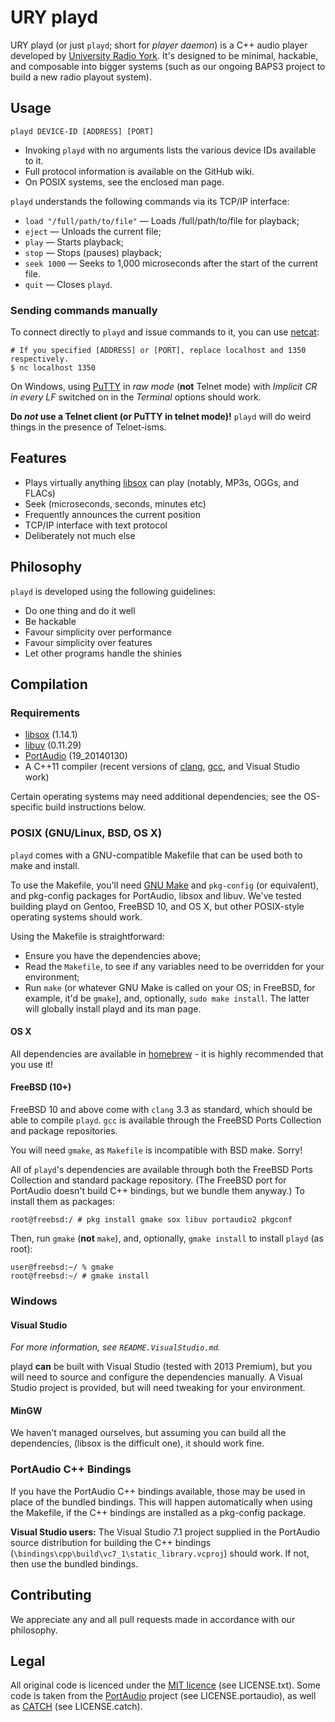 # URY playd

URY playd (or just `playd`; short for _player daemon_) is a C++ audio
player developed by [University Radio York].  It's designed to be
minimal, hackable, and composable into bigger systems (such as our
ongoing BAPS3 project to build a new radio playout system).


## Usage

`playd DEVICE-ID [ADDRESS] [PORT]`

* Invoking `playd` with no arguments lists the various device IDs
  available to it.
* Full protocol information is available on the GitHub wiki.
* On POSIX systems, see the enclosed man page.

`playd` understands the following commands via its TCP/IP interface:

* `load "/full/path/to/file"` — Loads /full/path/to/file for playback;
* `eject` — Unloads the current file;
* `play` — Starts playback;
* `stop` — Stops (pauses) playback;
* `seek 1000` — Seeks to 1,000 microseconds after the start of the current file.
* `quit` — Closes `playd`.

### Sending commands manually

To connect directly to `playd` and issue commands to it, you can use
[netcat]:

    # If you specified [ADDRESS] or [PORT], replace localhost and 1350 respectively.
    $ nc localhost 1350

On Windows, using [PuTTY] in _raw mode_ (__not__ Telnet mode) with
_Implicit CR in every LF_ switched on in the _Terminal_ options should
work.

__Do _not_ use a Telnet client (or PuTTY in telnet mode)!__  `playd` will
do weird things in the presence of Telnet-isms.


## Features

* Plays virtually anything [libsox] can play (notably, MP3s, OGGs, and FLACs)
* Seek (microseconds, seconds, minutes etc)
* Frequently announces the current position
* TCP/IP interface with text protocol
* Deliberately not much else


## Philosophy

`playd` is developed using the following guidelines:

* Do one thing and do it well
* Be hackable
* Favour simplicity over performance
* Favour simplicity over features
* Let other programs handle the shinies


## Compilation

### Requirements

* [libsox] (1.14.1)
* [libuv] (0.11.29)
* [PortAudio] (19_20140130)
* A C++11 compiler (recent versions of [clang], [gcc], and Visual Studio
  work)

Certain operating systems may need additional dependencies; see the OS-specific
build instructions below.

### POSIX (GNU/Linux, BSD, OS X)

`playd` comes with a GNU-compatible Makefile that can be used both to
make and install.

To use the Makefile, you'll need [GNU Make] and `pkg-config` (or equivalent),
and pkg-config packages for PortAudio, libsox and libuv.  We've tested building
playd on Gentoo, FreeBSD 10, and OS X, but other POSIX-style operating systems
should work.

Using the Makefile is straightforward:

* Ensure you have the dependencies above;
* Read the `Makefile`, to see if any variables need to be overridden for your
  environment;
* Run `make` (or whatever GNU Make is called on your OS; in FreeBSD, for
  example, it'd be `gmake`), and, optionally, `sudo make install`.
  The latter will globally install playd and its man page.

#### OS X

All dependencies are available in [homebrew] - it is highly recommended that
you use it!

#### FreeBSD (10+)

FreeBSD 10 and above come with `clang` 3.3 as standard, which should be able to
compile `playd`.  `gcc` is available through the FreeBSD Ports Collection
and package repositories.

You will need `gmake`, as `Makefile` is incompatible with BSD make.  Sorry!

All of `playd`'s dependencies are available through both the FreeBSD Ports
Collection and standard package repository.  (The FreeBSD port for PortAudio
doesn't build C++ bindings, but we bundle them anyway.)  To install them as
packages:

    root@freebsd:/ # pkg install gmake sox libuv portaudio2 pkgconf

Then, run `gmake` (__not__ `make`), and, optionally, `gmake install` to install
`playd` (as root):

    user@freebsd:~/ % gmake
    root@freebsd:~/ # gmake install

### Windows

#### Visual Studio

_For more information, see `README.VisualStudio.md`._

playd **can** be built with Visual Studio (tested with 2013 Premium), but
you will need to source and configure the dependencies manually.  A Visual
Studio project is provided, but will need tweaking for your environment.

#### MinGW

We haven't managed ourselves, but assuming you can build all the dependencies,
(libsox is the difficult one), it should work fine.

### PortAudio C++ Bindings

If you have the PortAudio C++ bindings available, those may be used in place of
the bundled bindings.  This will happen automatically when using the Makefile,
if the C++ bindings are installed as a pkg-config package.

__Visual Studio users:__ The Visual Studio 7.1 project supplied in the
PortAudio source distribution for building the C++ bindings
(`\bindings\cpp\build\vc7_1\static_library.vcproj`) should work.  If not, then
use the bundled bindings.


## Contributing

We appreciate any and all pull requests made in accordance with our
philosophy.


## Legal

All original code is licenced under the [MIT licence] (see LICENSE.txt).
Some code is taken from the [PortAudio] project (see LICENSE.portaudio),
as well as [CATCH] (see LICENSE.catch).


[CATCH]:                 http://catch-lib.net
[clang]:                 http://clang.llvm.org
[gcc]:                   https://gcc.gnu.org
[GNU Make]:              https://www.gnu.org/software/make/
[Homebrew]:              http://brew.sh
[libsox]:                http://sox.sourceforge.net
[libuv]:                 https://github.com/joyent/libuv
[MIT licence]:           http://opensource.org/licenses/MIT
[netcat]:                http://nc110.sourceforge.net
[PortAudio]:             http://www.portaudio.com
[PuTTY]:                 http://www.chiark.greenend.org.uk/~sgtatham/putty/
[University Radio York]: http://ury.org.uk
